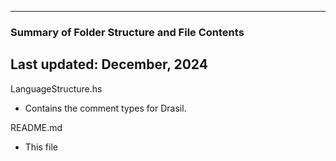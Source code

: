--------------------------------------------------
### Summary of Folder Structure and File Contents
Last updated: December, 2024
--------------------------------------------------

LanguageStructure.hs
  - Contains the comment types for Drasil. 

README.md
  - This file